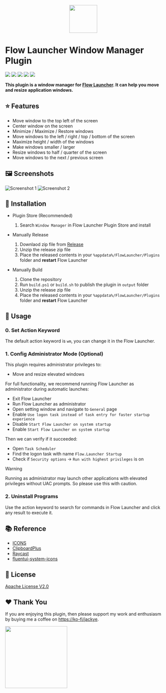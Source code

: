 <p align="center">
  <img src="./src/Flow.Launcher.Plugin.WindowManager/Images/icon.png" width="90">
</p>

# Flow Launcher Window Manager Plugin

<p>
  <img src="https://img.shields.io/maintenance/yes/3000">
  <a href="https://github.com/Flow-Launcher/Flow.Launcher"><img src="https://img.shields.io/badge/Flow%20Launcher-2.0.0+-blue"></a>
  <img src="https://img.shields.io/github/release-date/Jack251970/Flow.Launcher.Plugin.WindowManager">
  <a href="https://github.com/Jack251970/Flow.Launcher.Plugin.WindowManager/releases/latest"><img src="https://img.shields.io/github/v/release/Jack251970/Flow.Launcher.Plugin.WindowManager"></a>
  <img src="https://img.shields.io/github/license/Jack251970/Flow.Launcher.Plugin.WindowManager">
</p>

**This plugin is a window manager for [Flow Launcher](https://github.com/Flow-Launcher/Flow.Launcher). It can help you move and resize application windows.**

## ⭐ Features

- Move window to the top left of the screen
- Center window on the screen
- Minimize / Maximize / Restore windows
- Move windows to the left / right / top / bottom of the screen
- Maximize height / width of the windows
- Make windows smaller / larger
- Resize windows to half / quarter of the screen
- Move windows to the next / previous screen

## 🖼️ Screenshots

<picture>
  <source media="(prefers-color-scheme: dark)" srcset="./images/screenshot1_dark.png">
  <source media="(prefers-color-scheme: light)" srcset="./images/screenshot1_light.png">
  <img alt="Screenshot 1" src="./images/screenshot1_light.png">
</picture>

<picture>
  <source media="(prefers-color-scheme: dark)" srcset="./images/screenshot2_dark.png">
  <source media="(prefers-color-scheme: light)" srcset="./images/screenshot2_light.png">
  <img alt="Screenshot 2" src="./images/screenshot2_light.png">
</picture>

## 🚀 Installation

* Plugin Store (Recommended)

  1. Search `Window Manager` in Flow Launcher Plugin Store and install

* Manually Release

  1. Downlaod zip file from [Release](https://github.com/Jack251970/Flow.Launcher.Plugin.WindowManager/releases)
  2. Unzip the release zip file
  3. Place the released contents in your `%appdata%/FlowLauncher/Plugins` folder and **restart** Flow Launcher

* Manually Build

  1. Clone the repository
  2. Run `build.ps1` or `build.sh` to publish the plugin in `output` folder
  3. Unzip the release zip file
  4. Place the released contents in your `%appdata%/FlowLauncher/Plugins` folder and **restart** Flow Launcher

## 📝 Usage

### 0. Set Action Keyword

The default action keyword is `wm`, you can change it in the Flow Launcher.

### 1. Config Administrator Mode (Optional)

This plugin requires administrator privileges to:

* Move and resize elevated windows

For full functionality, we recommend running Flow Launcher as administrator during automatic launches:

* Exit Flow Launcher
* Run Flow Launcher as administrator
* Open setting window and navigate to `General` page
* Enable `Use logon task instead of task entry for faster startup experience`
* Disable `Start Flow Launcher on system startup`
* Enable `Start Flow Launcher on system startup`

Then we can verify if it succeeded:

* Open `Task Scheduler`
* Find the logon task with name `Flow.Launcher Startup`
* Check if `Security options` -> `Run with highest privileges` is on

> [!WARNING]
> Running as administrator may launch other applications with elevated privileges without UAC prompts.
> So please use this with caution.

### 2. Uninstall Programs

Use the action keyword to search for commands in Flow Launcher and click any result to execute it.

## 📚 Reference

- [ICONS](https://icons8.com/icons)
- [ClipboardPlus](https://github.com/Jack251970/Flow.Launcher.Plugin.ClipboardPlus)
- [Raycast](https://www.raycast.com/core-features/window-management)
- [fluentui-system-icons](https://github.com/microsoft/fluentui-system-icons)

## 📄 License

[Apache License V2.0](LICENSE)

## ❤️ Thank You

If you are enjoying this plugin, then please support my work and enthusiasm by buying me a coffee on
[https://ko-fi/jackye](https://ko-fi.com/jackye).

[<img style="float:left" src="https://user-images.githubusercontent.com/14358394/115450238-f39e8100-a21b-11eb-89d0-fa4b82cdbce8.png" width="200">](https://ko-fi.com/jackye)

